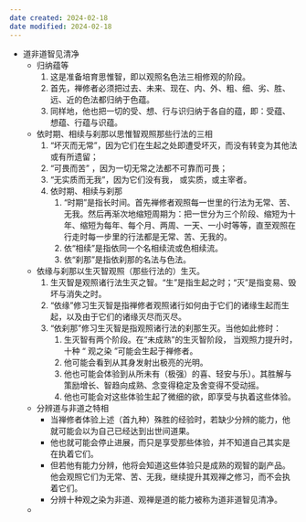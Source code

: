 ```yaml
---
date created: 2024-02-18
date modified: 2024-02-18
---
```

- 道非道智见清净
    - 归纳蕴等
        1. 这是准备培育思惟智，即以观照名色法三相修观的阶段。
        2. 首先，禅修者必须把过去、未来、现在、内、外、粗、细、劣、胜、远、近的色法都归纳于色蕴。
        3. 同样地，他也把一切的受、想、行与识归纳于各自的蕴，即：受蕴、想蕴、行蕴与识蕴。
    - 依时期、相续与刹那以思惟智观照那些行法的三相
        1. “坏灭而无常”，因为它们在生起之处即遭受坏灭，而没有转变为其他法或有所遗留；
        2. “可畏而苦” ，因为一切无常之法都不可靠而可畏；
        3. “无实质而无我”，因为它们没有我， 或实质，或主宰者。
        4. 依时期、相续与刹那
            1. “时期”是指长时间。首先禅修者观照每一世里的行法为无常、苦、无我。然后再渐次地缩短周期为：把一世分为三个阶段、缩短为十年、缩短为每年、每个月、两周、一天、一小时等等，直至观照在行走时每一步里的行法都是无常、苦、无我的。
            2. 依“相续”是指依同一个名相续流或色相续流。
            3. 依“刹那”是指依刹那的名法与色法。
    - 依缘与刹那以生灭智观照（那些行法的）生灭。
        1. 生灭智是观照诸行法生灭之智。“生”是指生起之时；“灭”是指变易、毁坏与消失之时。
        2. “依缘”修习生灭智是指禅修者观照诸行如何由于它们的诸缘生起而生起，以及由于它们的诸缘灭尽而灭尽。
        3. “依刹那”修习生灭智是指观照诸行法的刹那生灭。当他如此修时：
            1. 生灭智有两个阶段。在“未成熟”的生灭智阶段， 当观照力提升时，十种 “ 观之染 ”可能会生起于禅修者。
            2. 他可能会看到从其身发射出极亮的光明。
            3. 他也可能会体验到从所未有（极强）的喜、轻安与乐）。其胜解与策励增长、智趋向成熟、念变得稳定及舍变得不受动摇。
            4. 他也可能会对这些体验生起了微细的欲，即享受与执着这些体验。
    - 分辨道与非道之特相
        - 当禅修者体验上述（首九种）殊胜的经验时，若缺少分辨的能力，他就可能会以为自己已经达到出世间道果。
        - 他也就可能会停止进展，而只是享受那些体验，并不知道自己其实是在执着它们。
        - 但若他有能力分辨，他将会知道这些体验只是成熟的观智的副产品。他会观照它们为无常、苦、无我，继续提升其观禅之修习，而不会执着它们。
        - 分辨十种观之染为非道、观禅是道的能力被称为道非道智见清净。
    - 
